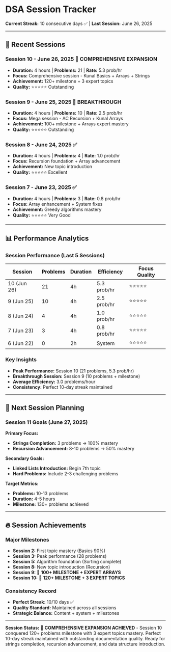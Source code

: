 # DSA Session Tracker

**Current Streak:** 10 consecutive days ✅ | **Last Session:** June 26, 2025

---

## 📅 Recent Sessions

### Session 10 - June 26, 2025 🎉 **COMPREHENSIVE EXPANSION**
- **Duration:** 4 hours | **Problems:** 21 | **Rate:** 5.3 prob/hr
- **Focus:** Comprehensive session - Kunal Basics + Arrays + Strings
- **Achievement:** 120+ milestone + 3 expert topics
- **Quality:** ⭐⭐⭐⭐⭐ Outstanding

### Session 9 - June 25, 2025 🎉 **BREAKTHROUGH**
- **Duration:** 4 hours | **Problems:** 10 | **Rate:** 2.5 prob/hr
- **Focus:** Mega session - AC Recursion + Kunal Arrays
- **Achievement:** 100+ milestone + Arrays expert mastery
- **Quality:** ⭐⭐⭐⭐⭐ Outstanding

### Session 8 - June 24, 2025 ✅
- **Duration:** 4 hours | **Problems:** 4 | **Rate:** 1.0 prob/hr  
- **Focus:** Recursion foundation + Array advancement
- **Achievement:** New topic introduction
- **Quality:** ⭐⭐⭐⭐⭐ Excellent

### Session 7 - June 23, 2025 ✅
- **Duration:** 4 hours | **Problems:** 3 | **Rate:** 0.8 prob/hr
- **Focus:** Array enhancement + System fixes
- **Achievement:** Greedy algorithms mastery
- **Quality:** ⭐⭐⭐⭐⭐ Very Good

---

## 📊 Performance Analytics

### Session Performance (Last 5 Sessions)
| Session | Problems | Duration | Efficiency | Focus Quality |
|---------|----------|----------|------------|---------------|
| 10 (Jun 26) | 21 | 4h | 5.3 prob/hr | ⭐⭐⭐⭐⭐ |
| 9 (Jun 25) | 10 | 4h | 2.5 prob/hr | ⭐⭐⭐⭐⭐ |
| 8 (Jun 24) | 4 | 4h | 1.0 prob/hr | ⭐⭐⭐⭐⭐ |
| 7 (Jun 23) | 3 | 4h | 0.8 prob/hr | ⭐⭐⭐⭐⭐ |
| 6 (Jun 22) | 0 | 2h | System | ⭐⭐⭐⭐⭐ |

### Key Insights
- **Peak Performance:** Session 10 (21 problems, 5.3 prob/hr)
- **Breakthrough Session:** Session 9 (10 problems + milestone)
- **Average Efficiency:** 3.0 problems/hour
- **Consistency:** Perfect 10-day streak maintained

---

## 🎯 Next Session Planning

### Session 11 Goals (June 27, 2025)
**Primary Focus:**
- **Strings Completion:** 3 problems → 100% mastery
- **Recursion Advancement:** 8-10 problems → 50% mastery

**Secondary Goals:**
- **Linked Lists Introduction:** Begin 7th topic
- **Hard Problems:** Include 2-3 challenging problems

**Target Metrics:**
- **Problems:** 10-13 problems
- **Duration:** 4-5 hours
- **Milestone:** 130+ problems achieved

---

## 🔥 Session Achievements

### Major Milestones
- **Session 2:** First topic mastery (Basics 90%)
- **Session 3:** Peak performance (28 problems)
- **Session 5:** Algorithm foundation (Sorting complete)
- **Session 8:** New topic introduction (Recursion)
- **Session 9:** 🎉 **100+ MILESTONE + EXPERT ARRAYS**
- **Session 10:** 🎉 **120+ MILESTONE + 3 EXPERT TOPICS**

### Consistency Record
- **Perfect Streak:** 10/10 days ✅
- **Quality Standard:** Maintained across all sessions
- **Strategic Balance:** Content + system + milestones

---

**Session Status:** 🎉 **COMPREHENSIVE EXPANSION ACHIEVED** - Session 10 conquered 120+ problems milestone with 3 expert topics mastery. Perfect 10-day streak maintained with outstanding documentation quality. Ready for strings completion, recursion advancement, and data structure introduction. 